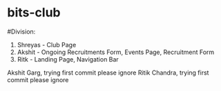 # bits-club
#Division:
1. Shreyas - Club Page
2. Akshit - Ongoing Recruitments Form, Events Page, Recruitment Form
3. Ritk - Landing Page, Navigation Bar


Akshit Garg, trying first commit please ignore
Ritik Chandra, trying first commit please ignore
